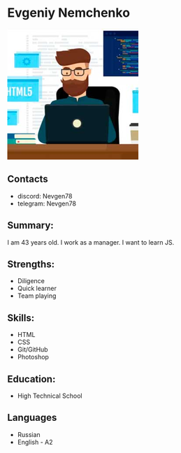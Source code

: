 # Evgeniy Nemchenko

![avatar](avatar.jpg)

## Contacts

- discord: Nevgen78
- telegram: Nevgen78

## Summary:

I am 43 years old. I work as a manager. I want to learn JS.

## Strengths:

- Diligence
- Quick learner
- Team playing

## Skills:

- HTML
- CSS
- Git/GitHub
- Photoshop

## Education:

- High Technical School

## Languages

- Russian
- English - A2
